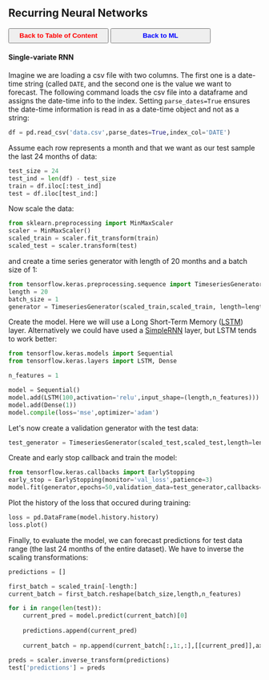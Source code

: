 ## Recurring Neural Networks

<a><button name="button" style = "color:red;width:200px;height:30px;cursor:pointer" onclick="window.location.href='https://reynier0611.github.io';">**Back to Table of Content**</button></a> <a><button name="button" style = "color:blue;width:200px;height:30px;cursor:pointer" onclick="window.location.href='https://reynier0611.github.io/ml/ml.html';">**Back to ML**</button></a>

#### Single-variate RNN

Imagine we are loading a csv file with two columns. The first one is a date-time string (called ```DATE```, and the second one is the value we want to forecast. The following command loads the csv file into a dataframe and assigns the date-time info to the index. Setting ```parse_dates=True``` ensures the date-time information is read in as a date-time object and not as a string:

```python
df = pd.read_csv('data.csv',parse_dates=True,index_col='DATE')
```

Assume each row represents a month and that we want as our test sample the last 24 months of data:

```python
test_size = 24
test_ind = len(df) - test_size
train = df.iloc[:test_ind]
test = df.iloc[test_ind:]
```

Now scale the data:

```python
from sklearn.preprocessing import MinMaxScaler
scaler = MinMaxScaler()
scaled_train = scaler.fit_transform(train)
scaled_test = scaler.transform(test)
```

and create a time series generator with length of 20 months and a batch size of 1:

```python
from tensorflow.keras.preprocessing.sequence import TimeseriesGenerator
length = 20
batch_size = 1
generator = TimeseriesGenerator(scaled_train,scaled_train, length=length, batch_size=batch_size)
```

Create the model. Here we will use a Long Short-Term Memory ([LSTM](https://keras.io/api/layers/recurrent_layers/lstm/)) layer. Alternatively we could have used a [SimpleRNN](https://keras.io/api/layers/recurrent_layers/simple_rnn/) layer, but LSTM tends to work better:

```python
from tensorflow.keras.models import Sequential
from tensorflow.keras.layers import LSTM, Dense

n_features = 1

model = Sequential()
model.add(LSTM(100,activation='relu',input_shape=(length,n_features)))
model.add(Dense(1))
model.compile(loss='mse',optimizer='adam')
```

Let's now create a validation generator with the test data:

```python
test_generator = TimeseriesGenerator(scaled_test,scaled_test,length=length,batch_size=batch_size)
```

Create and early stop callback and train the model:

```python
from tensorflow.keras.callbacks import EarlyStopping
early_stop = EarlyStopping(monitor='val_loss',patience=3)
model.fit(generator,epochs=50,validation_data=test_generator,callbacks=[early_stop])
```

Plot the history of the loss that occured during training:

```python
loss = pd.DataFrame(model.history.history)
loss.plot()
```

Finally, to evaluate the model, we can forecast predictions for test data range (the last 24 months of the entire dataset). We have to inverse the scaling transformations:

```python
predictions = []

first_batch = scaled_train[-length:]
current_batch = first_batch.reshape(batch_size,length,n_features)

for i in range(len(test)):
    current_pred = model.predict(current_batch)[0]
    
    predictions.append(current_pred)
    
    current_batch = np.append(current_batch[:,1:,:],[[current_pred]],axis=1)

preds = scaler.inverse_transform(predictions)
test['predictions'] = preds
```
